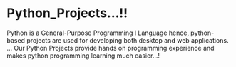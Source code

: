 # Python_Projects...!!
Python is a General-Purpose Programming l
Language hence, python-based projects are used for developing both desktop and web applications. ... Our Python Projects provide hands on programming experience and makes python programming learning much easier...!
